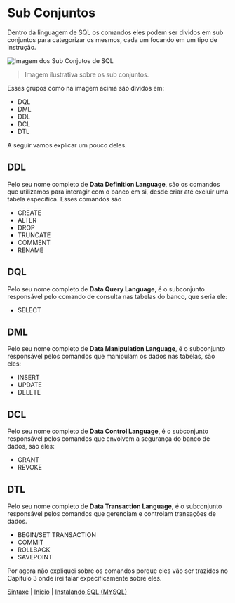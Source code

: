 # **Sub Conjuntos**

Dentro da linguagem de SQL os comandos eles podem ser dividos em sub conjuntos para categorizar os mesmos, cada um focando em um tipo de instrução.

![Imagem dos Sub Conjutos de SQL](/assets/SubConjuntos.png)

> Imagem ilustrativa sobre os sub conjuntos.

Esses grupos como na imagem acima são dividos em:

- DQL
- DML
- DDL
- DCL
- DTL

A seguir vamos explicar um pouco deles.

## **DDL**

Pelo seu nome completo de **Data Definition Language**, são os comandos que utilizamos para interagir com o banco em si, desde criar até excluir uma tabela específica. Esses comandos são

- CREATE
- ALTER
- DROP
- TRUNCATE
- COMMENT
- RENAME

## **DQL**

Pelo seu nome completo de **Data Query Language**, é o subconjunto responsável pelo comando de consulta nas tabelas do banco, que seria ele:

- SELECT

## **DML**

Pelo seu nome completo de **Data Manipulation Language**, é o subconjunto responsável pelos comandos que manipulam os dados nas tabelas, são eles:

- INSERT
- UPDATE
- DELETE

## **DCL**

Pelo seu nome completo de **Data Control Language**, é o subconjunto responsável pelos comandos que envolvem a segurança do banco de dados, são eles:

- GRANT
- REVOKE

## **DTL**

Pelo seu nome completo de **Data Transaction Language**, é o subconjunto responsável pelos comandos que gerenciam e controlam transações de dados.

- BEGIN/SET TRANSACTION
- COMMIT
- ROLLBACK
- SAVEPOINT

Por agora não expliquei sobre os comandos porque eles vão ser trazidos no Capitulo 3 onde irei falar expecificamente sobre eles.

[Sintaxe](./Sintaxe.md) | [Inicio](../../README.md) | [Instalando SQL (MYSQL)](../configuracao/Instalacao.md)